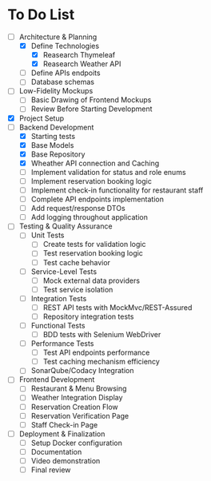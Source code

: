 # To Do List
- [ ] Architecture & Planning
    - [x] Define Technologies
        - [x] Reasearch Thymeleaf
        - [x] Reasearch Weather API
    - [ ] Define APIs endpoits
    - [ ] Database schemas
- [ ] Low-Fidelity Mockups
    - [ ] Basic Drawing of Frontend Mockups
    - [ ] Review Before Starting Development
- [x] Project Setup
- [ ] Backend Development
    - [x] Starting tests
    - [x] Base Models
    - [x] Base Repository
    - [x] Wheather API connection and Caching
    - [ ] Implement validation for status and role enums
    - [ ] Implement reservation booking logic
    - [ ] Implement check-in functionality for restaurant staff
    - [ ] Complete API endpoints implementation
    - [ ] Add request/response DTOs
    - [ ] Add logging throughout application
- [ ] Testing & Quality Assurance
    - [ ] Unit Tests
        - [ ] Create tests for validation logic
        - [ ] Test reservation booking logic
        - [ ] Test cache behavior
    - [ ] Service-Level Tests
        - [ ] Mock external data providers
        - [ ] Test service isolation
    - [ ] Integration Tests
        - [ ] REST API tests with MockMvc/REST-Assured
        - [ ] Repository integration tests
    - [ ] Functional Tests
        - [ ] BDD tests with Selenium WebDriver
    - [ ] Performance Tests
        - [ ] Test API endpoints performance
        - [ ] Test caching mechanism efficiency
    - [ ] SonarQube/Codacy Integration
- [ ] Frontend Development
    - [ ] Restaurant & Menu Browsing
    - [ ] Weather Integration Display
    - [ ] Reservation Creation Flow
    - [ ] Reservation Verification Page
    - [ ] Staff Check-in Page
- [ ] Deployment & Finalization 
    - [ ] Setup Docker configuration
    - [ ] Documentation
    - [ ] Video demonstration
    - [ ] Final review 